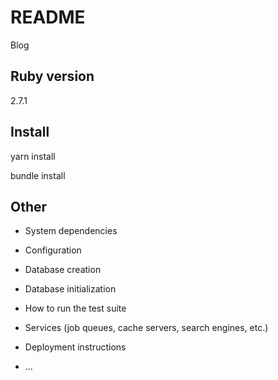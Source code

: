# README

Blog

## Ruby version 

2.7.1

## Install

yarn install

bundle install

## Other

* System dependencies

* Configuration

* Database creation

* Database initialization

* How to run the test suite

* Services (job queues, cache servers, search engines, etc.)

* Deployment instructions

* ...
